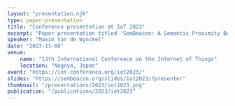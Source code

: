 ```yaml
---
layout: "presentation.njk"
type: paper-presentation
title: "Conference presentation at IoT 2023"
excerpt: "Paper presentation titled 'SemBeacon: A Semantic Proximity Beacon Solution for Discovering and Detecting the Position of Physical Things'"
speaker: "Maxim Van de Wynckel"
date: "2023-11-08"
venue:
    name: "13th International Conference on the Internet of Things"
    location: "Nagoya, Japan"
event: "https://iot-conference.org/iot2023/"
slides: "https://sembeacon.org/slides/iot2023/?presenter"
thumbnail: "/presentations/2023/iot2023.png"
publication: "/publications/2023/iot2023"
---
```

